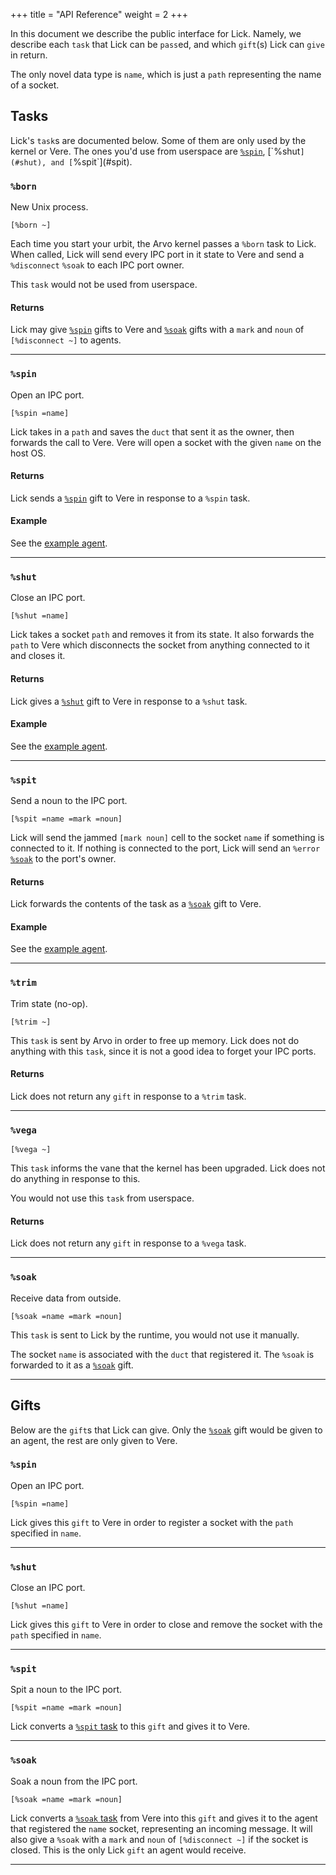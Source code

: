 +++
title = "API Reference"
weight = 2
+++

In this document we describe the public interface for Lick. Namely, we
describe each `task` that Lick can be `pass`ed, and which `gift`(s) Lick
can `give` in return.

The only novel data type is `name`, which is just a `path` representing
the name of a socket.

## Tasks

Lick's `task`s are documented below. Some of them are only used by the
kernel or Vere. The ones you'd use from userspace are [`%spin`](#spin`),
[`%shut`](#shut), and [`%spit`](#spit).

### `%born`

New Unix process.

```hoon
[%born ~]
```

Each time you start your urbit, the Arvo kernel passes a `%born` task to
Lick. When called, Lick will send every IPC port in it state to Vere
and send a `%disconnect` `%soak` to each IPC port owner.

This `task` would not be used from userspace.

#### Returns

Lick may give [`%spin`](#spin-1) gifts to Vere and [`%soak`](#soak-1)
gifts with a `mark` and `noun` of `[%disconnect ~]` to agents.

---

### `%spin`

Open an IPC port.

```hoon
[%spin =name]
```

Lick takes in a `path` and saves the `duct` that sent it as the owner,
then forwards the call to Vere. Vere will open a socket with the given
`name` on the host OS.

#### Returns

Lick sends a [`%spin`](#spin-1) gift to Vere in response to a `%spin`
task.

#### Example

See the [example agent](/reference/arvo/lick/examples).

---

### `%shut`

Close an IPC port.

```hoon
[%shut =name]
```

Lick takes a socket `path` and removes it from its state. It also
forwards the `path` to Vere which disconnects the socket from anything
connected to it and closes it.

#### Returns

Lick gives a [`%shut`](#shut-1) gift to Vere in response to a `%shut`
task.

#### Example

See the [example agent](/reference/arvo/lick/examples).

---

### `%spit`

Send a noun to the IPC port. 

```hoon
[%spit =name =mark =noun]
```

Lick will send the jammed `[mark noun]` cell to the socket `name` if
something is connected to it. If nothing is connected to the port, Lick
will send an `%error` [`%soak`](#soak-1) to the port's owner.

#### Returns

Lick forwards the contents of the task as a [`%soak`](#soak-1) gift to
Vere.

#### Example

See the [example agent](/reference/arvo/lick/examples).

---

### `%trim`

Trim state (no-op).

```hoon
[%trim ~]
```

This `task` is sent by Arvo in order to free up memory. Lick does not do
anything with this `task`, since it is not a good idea to forget your
IPC ports.

#### Returns

Lick does not return any `gift` in response to a `%trim` task.

---

### `%vega`

```hoon
[%vega ~]
```

This `task` informs the vane that the kernel has been upgraded. Lick
does not do anything in response to this.

You would not use this `task` from userspace.

#### Returns

Lick does not return any `gift` in response to a `%vega` task.

---

### `%soak`

Receive data from outside.

```hoon
[%soak =name =mark =noun]
```

This `task` is sent to Lick by the runtime, you would not use it
manually.

The socket `name` is associated with the `duct` that registered it. The
`%soak` is forwarded to it as a [`%soak`](#soak-1) gift.

---

## Gifts

Below are the `gift`s that Lick can give. Only the [`%soak`](#soak-1)
gift would be given to an agent, the rest are only given to Vere.

### `%spin`

Open an IPC port.

```hoon
[%spin =name]
```

Lick gives this `gift` to Vere in order to register a socket with the
`path` specified in `name`.

---

### `%shut`

Close an IPC port.

```hoon
[%shut =name]
```

Lick gives this `gift` to Vere in order to close and remove the socket
with the `path` specified in `name`.

---

### `%spit`

Spit a noun to the IPC port.

```hoon
[%spit =name =mark =noun]
```

Lick converts a [`%spit` task](#spit) to this `gift` and gives it to
Vere.

---

### `%soak`

Soak a noun from the IPC port.

```hoon
[%soak =name =mark =noun]
```

Lick converts a [`%soak` task](#soak) from Vere into this `gift` and
gives it to the agent that registered the `name` socket, representing an
incoming message. It will also give a `%soak` with a `mark` and `noun`
of `[%disconnect ~]` if the socket is closed. This is the only Lick
`gift` an agent would receive.

---
